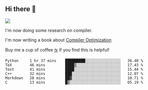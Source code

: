 


<!--
**liusy58/liusy58** is a ✨ _special_ ✨ repository because its `README.md` (this file) appears on your GitHub profile.

Here are some ideas to get you started:

- 🔭 I’m currently working on ...
- 🌱 I’m currently learning ...
- 👯 I’m looking to collaborate on ...
- 🤔 I’m looking for help with ...
- 💬 Ask me about ...
- 📫 How to reach me: ...
- 😄 Pronouns: ...
- ⚡ Fun fact: ...
-->
<!--
![](https://komarev.com/ghpvc/?username=liusy58&color=brightgreen&label=PROFILE+VIEWS)




- 🔭 I’m currently working on my .
- 📫 How to reach me:plz contact me by [email](liusy58@,ail2.sysu.edu.cn) or WeChat(LIUSIYU_58)
- 🏫 I'm an undergraduate in Sun-Yat-sen University majoring in the computer science. Expected to graduate in Spring 2021.
- 👯 I'm now interested in System such as OS, Compiler and Database. 
- 🤔 I’m looking for help with Database System.
-->

## Hi there 👋
![](https://komarev.com/ghpvc/?username=liusy58&color=brightgreen&label=PROFILE+VIEWS)



I'm now doing some research on compiler.

I'm now writing a book about [Compiler Optimization](https://github.com/liusy58/CompilerNotes) 

Buy me a cup of coffee [☕️](https://user-images.githubusercontent.com/45984215/202376581-4837a283-4812-4063-82bc-cc9c3101d3a5.jpg) if you find this is helpful!


 <!--START_SECTION:waka-->

```text
Python     1 hr 37 mins    █████████░░░░░░░░░░░░░░░░   36.40 %
TeX        46 mins         ████▒░░░░░░░░░░░░░░░░░░░░   17.43 %
Text       41 mins         ████░░░░░░░░░░░░░░░░░░░░░   15.44 %
C++        32 mins         ███░░░░░░░░░░░░░░░░░░░░░░   12.07 %
Markdown   28 mins         ██▓░░░░░░░░░░░░░░░░░░░░░░   10.71 %
C          13 mins         █▒░░░░░░░░░░░░░░░░░░░░░░░   05.19 %
```

<!--END_SECTION:waka-->
